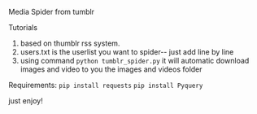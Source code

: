 Media Spider from tumblr 

Tutorials

1. based on thumblr rss system.
2. users.txt is the userlist you want to spider-- just add line by line
3. using command
    `python tumblr_spider.py`
it will automatic download images and video to you the images and videos folder


Requirements:
    `pip install requests`
    `pip install Pyquery`

just enjoy!
